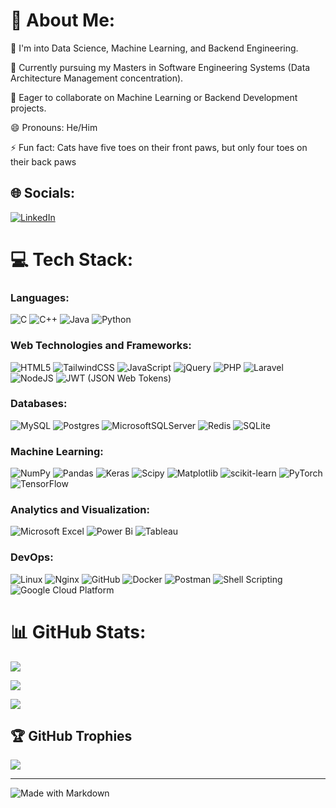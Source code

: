 
# 💫 About Me:

👀 I'm into Data Science, Machine Learning, and Backend Engineering. <br>

🌱 Currently pursuing my Masters in Software Engineering Systems (Data Architecture Management concentration). <br>

💞️ Eager to collaborate on Machine Learning or Backend Development projects. <br>

😄 Pronouns: He/Him <br>

⚡ Fun fact: Cats have five toes on their front paws, but only four toes on their back paws

  
  

## 🌐 Socials:

[![LinkedIn](https://img.shields.io/badge/LinkedIn-%230077B5.svg?logo=linkedin&logoColor=white)](https://www.linkedin.com/in/sandeep-k-kumar/)

  

# 💻 Tech Stack:
### Languages: 
![C](https://img.shields.io/badge/c-%2300599C.svg?style=flat&logo=c&logoColor=white) ![C++](https://img.shields.io/badge/c++-%2300599C.svg?style=flat&logo=c%2B%2B&logoColor=white) ![Java](https://img.shields.io/badge/java-%2300599C.svg?style=flat&logo=c%2B%2B&logoColor=white) ![Python](https://img.shields.io/badge/python-%2300599C.svg?style=flat&logo=c%2B%2B&logoColor=white)

  

### Web Technologies and Frameworks:

![HTML5](https://img.shields.io/badge/html5-%23E34F26.svg?style=flat&logo=html5&logoColor=white) ![TailwindCSS](https://img.shields.io/badge/tailwindcss-%2338B2AC.svg?style=flat&logo=tailwind-css&logoColor=white) ![JavaScript](https://img.shields.io/badge/javascript-%23323330.svg?style=flat&logo=javascript&logoColor=%23F7DF1E) ![jQuery](https://img.shields.io/badge/jquery-%230769AD.svg?style=flat&logo=jquery&logoColor=white) ![PHP](https://img.shields.io/badge/PHP-777BB4?style=flat&logo=php&logoColor=white) ![Laravel](https://img.shields.io/badge/laravel-%23FF2D20.svg?style=flat&logo=laravel&logoColor=white) ![NodeJS](https://img.shields.io/badge/node.js-6DA55F?style=flat&logo=node.js&logoColor=white) ![JWT (JSON Web Tokens)](https://img.shields.io/badge/JWT-black?style=flat&logo=JSON%20web%20tokens)

### Databases:

![MySQL](https://img.shields.io/badge/mysql-%2300000f.svg?style=flat&logo=mysql&logoColor=white) ![Postgres](https://img.shields.io/badge/postgres-%23316192.svg?style=flat&logo=postgresql&logoColor=white) ![MicrosoftSQLServer](https://img.shields.io/badge/Microsoft%20SQL%20Server-CC2927?style=flat&logo=microsoft%20sql%20server&logoColor=white) ![Redis](https://img.shields.io/badge/redis-%23DD0031.svg?style=flat&logo=redis&logoColor=white) ![SQLite](https://img.shields.io/badge/sqlite-%2307405e.svg?style=flat&logo=sqlite&logoColor=white)

### Machine Learning:

![NumPy](https://img.shields.io/badge/numpy-%23013243.svg?style=flat&logo=numpy&logoColor=white) ![Pandas](https://img.shields.io/badge/pandas-%23150458.svg?style=flat&logo=pandas&logoColor=white) ![Keras](https://img.shields.io/badge/Keras-%23D00000.svg?style=flat&logo=Keras&logoColor=white) ![Scipy](https://img.shields.io/badge/SciPy-%230C55A5.svg?style=flat&logo=scipy&logoColor=%white) ![Matplotlib](https://img.shields.io/badge/Matplotlib-%23ffffff.svg?style=flat&logo=Matplotlib&logoColor=black) ![scikit-learn](https://img.shields.io/badge/scikit--learn-%23F7931E.svg?style=flat&logo=scikit-learn&logoColor=white) ![PyTorch](https://img.shields.io/badge/PyTorch-%23EE4C2C.svg?style=flat&logo=PyTorch&logoColor=white) ![TensorFlow](https://img.shields.io/badge/TensorFlow-%23FF6F00.svg?style=flat&logo=TensorFlow&logoColor=white)

### Analytics and Visualization:

![Microsoft Excel](https://img.shields.io/badge/Microsoft_Excel-217346?style=flat&logo=microsoft-excel&logoColor=white) ![Power Bi](https://img.shields.io/badge/power_bi-F2C811?style=flat&logo=powerbi&logoColor=black) ![Tableau](https://img.shields.io/badge/Tableau-E97627?style=flat&logo=Tableau&logoColor=white)

 ### DevOps:

![Linux](https://img.shields.io/badge/Linux-FCC624?style=flat&logo=linux&logoColor=black) ![Nginx](https://img.shields.io/badge/nginx-%23009639.svg?style=flat&logo=nginx&logoColor=white) ![GitHub](https://img.shields.io/badge/GitHub-100000?style=flat&logo=github&logoColor=white) ![Docker](https://img.shields.io/badge/docker-%230db7ed.svg?style=flat&logo=docker&logoColor=white) ![Postman](https://img.shields.io/badge/Postman-FF6C37?style=flat&logo=postman&logoColor=white) ![Shell Scripting](https://img.shields.io/badge/shell_script-%23121011.svg?style=flat&logo=gnu-bash&logoColor=white) ![Google Cloud Platform](https://img.shields.io/badge/GoogleCloud-%234285F4.svg?style=flat&logo=google-cloud&logoColor=white)

# 📊 GitHub Stats:

![](https://github-readme-stats.vercel.app/api?username=kumarsandeep567&theme=default&hide_border=false&include_all_commits=true&count_private=true)<br/>

![](https://github-readme-streak-stats.herokuapp.com/?user=kumarsandeep567&theme=default&hide_border=false)<br/>

![](https://github-readme-stats.vercel.app/api/top-langs/?username=kumarsandeep567&theme=default&hide_border=false&include_all_commits=false&count_private=true&layout=compact)

## 🏆 GitHub Trophies

![](https://github-profile-trophy.vercel.app/?username=kumarsandeep567&theme=chalk&no-frame=false&no-bg=true&margin-w=4)

---
![Made with Markdown](https://img.shields.io/badge/Made%20with%20❤️%20in-Markdown-1f425f.svg)
